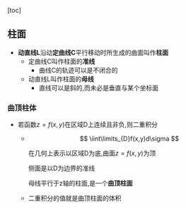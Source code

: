 [toc]

## 柱面

- **动直线L**沿动**定曲线C**平行移动时所生成的曲面叫作**柱面**
  - 定曲线C叫作柱面的**准线**
    - 曲线C的轨迹可以是不闭合的
  - 动直线L叫作柱面的**母线**
    - 直线可以是斜的,而未必是垂直与某个坐标面

### 曲顶柱体

- 若函数$z=f(x,y)$在区域D上连续且非负,则二重积分

  - $$
    \iint\limits_{D}f(x,y)d\sigma
    $$

    在几何上表示以区域D为底,曲面$z=f(x,y)$为顶

    侧面是以D为边界的准线

    母线平行于z轴的柱面,是一个**曲顶柱面**

  - 二重积分的值就是曲顶柱面的体积